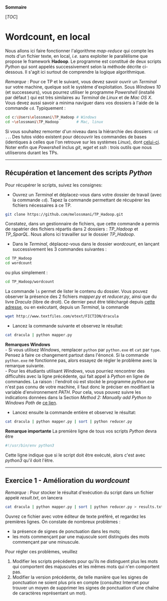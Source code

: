 **Sommaire**

[_TOC_]

# Wordcount, en local

Nous allons ici faire fonctionner l'algorithme _map-reduce_ qui compte les mots d'un fichier texte, en local, _i.e._ sans exploiter le parallélisme que propose le framework **Hadoop**. Le programme est constitué de deux scripts _Python_ qui sont appelés successivement selon la méthode décrite ci-dessous. Il s'agit ici surtout de comprendre la logique algorithmique.

*Remarque* : Pour ce TP et le suivant, vous devez savoir ouvrir un _Terminal_ sur votre machine, quelque soit le système d'exploitation. Sous _Windows 10_ (et successeurs), vous pourrez utiliser le programme _Powershell_ (installé par défaut ) qui est très similaires au _Terminal_ de _Linux_ et de _Mac OS X_.   
Vous devez aussi savoir a minima naviguer dans vos dossiers à l'aide de la commande `cd`. Typiquement :
```bash
cd c:\Users\elossmani\TP_Hadoop # Windows
cd ~\elossmani\TP_Hadoop        # Mac, linux
```
Si vous souhaitez remonter d'un niveau dans la hiérarchie des dossiers: `cd ..`. Des tutos vidéo existent pour découvrir les commandes de bases (identiques à celles que l'on retrouve sur les systèmes _Linux_), dont [celui-ci](https://docs.microsoft.com/fr-fr/powershell/scripting/overview?view=powershell-7.1). Noter enfin que _Powershell_ inclus _git_, _wget_ et _ssh_ : trois outils que nous utiliserons durant les TPs.

---
## Récupération et lancement des scripts _Python_

Pour récupérer le scripts, suivez les consignes:

  - Ouvrez un _Terminal_ et déplacez-vous dans votre dossier de travail (avec la commande `cd`). Tapez la commande permettant de récupérer les fichiers nécessaires à ce TP.   
```bash
git clone https://github.com/melossmani/TP_Hadoop.git
```
  Constatez, dans un gestionnaire de fichiers, que cette commande a permis de rapatrier des fichiers répartis dans 2 dossiers : _TP\_Hadoop_ et _TP\_SparQL_. Nous allons ici travailler sur le dossier _TP\_Hadoop_.

  - Dans le _Terminal_, déplacez-vous dans le dossier _wordcount_, en lançant successivement les 3 commandes suivantes :
```bash
cd TP_Hadoop
cd wordcount
```
  ou plus simplement :    
```bash
cd TP_Hadoop/wordcount
```
  La commande `ls` permet de lister le contenu du dossier. Vous pouvez observer la présence des 2 fichiers _mapper.py_ et _reducer.py_, ainsi que du livre _Dracula_ (libre de droit). Ce dernier peut être téléchargé depuis [cette adresse](http://www.textfiles.com/etext/FICTION/dracula), ou en exécutant, depuis un _Terminal_, la commande 
```bash
wget http://www.textfiles.com/etext/FICTION/dracula
```  

  - Lancez la commande suivante et observez le résultat:
```bash
cat dracula | python mapper.py
```
  **Remarques Windows**     
      - Si vous utilisez _Windows_, remplacer `python` par `python.exe` et `cat` par `type`. Pensez à faire ce changement partout dans l'énoncé. Si la commande `python.exe` ne fonctionne pas, alors essayez de régler le problème avec la remarque suivante.       
      - Pour les étudiants utilisant _Windows_, vous pourriez rencontrer des difficultés avec la ligne précédente, qui fait appel à _Python_ en ligne de commandes. La raison : l'endroit où est stocké le programme _python.exe_ n'est pas connu de votre machine, il faut donc le préciser en modifiant la variable d'environnement _PATH_. Pour cela, vous pouvez suivre les indications données dans la Section _Method 2: Manually add Python to Windows Path_ de [ce lien](https://datatofish.com/add-python-to-windows-path/).

  - Lancez ensuite la commande entière et observez le résultat:
```bash
cat dracula | python mapper.py | sort | python reducer.py 
```


**Remarque importante** La première ligne de tous vos scripts _Python_ devra être
```bash
#!/usr/bin/env python3
```
Cette ligne indique que si le script doit être exécuté, alors c'est avec _python3_ qu'il doit l'être.

----
## Exercice 1 - Amélioration du *wordcount*

*Remarque* : Pour stocker le résultat d'exécution du script dans un fichier appelé _result.txt_, on lancera
```bash
cat dracula | python mapper.py | sort | python reducer.py > results.txt
```

Ouvrez ce fichier avec votre éditeur de texte préféré, et regardez les premières lignes. On constate de nombreux problèmes :

  - la présence de signes de ponctuation dans les mots;
  - les mots commençant par une majuscule sont distingués des mots commençant par une minuscule. 

Pour régler ces problèmes, veuillez

  1. Modifier les scripts précédents pour qu'ils ne distinguent plus les mots qui comportent des majuscules et les mêmes mots qui n'en comportent pas.    
  1. Modifier la version précédente, de telle manière que les signes de ponctuation ne soient plus pris en compte (consultez Internet pour trouver un moyen de supprimer les signes de ponctuation d'une chaîne de caractères représentant un mot).
